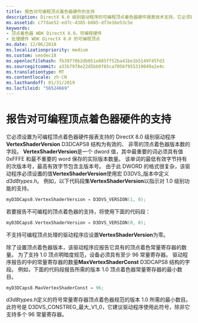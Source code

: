```yaml
---
title: 报告对可编程顶点着色器硬件的支持
description: DirectX 8.0 级别驱动程序的可编程顶点着色器硬件报表技术支持，它必须将 D3DCAPS8 结构 VertexShaderVersion 字段设置为有效的、 非零的顶点着色器版本数。
ms.assetid: c77dae52-ed7c-4385-b085-df3e16e53c5e
keywords:
- 顶点着色器 WDK DirectX 8.0，可编程硬件
- 处理硬件 WDK DirectX 8.0 的可编程顶点
ms.date: 12/06/2018
ms.localizationpriority: medium
ms.custom: seodec18
ms.openlocfilehash: fb39770b2db051e885ff52ba41be1b5149f45fd3
ms.sourcegitcommit: a33b7978e22d5bb9f65ca7056f955319049a2e4c
ms.translationtype: MT
ms.contentlocale: zh-CN
ms.lasthandoff: 01/31/2019
ms.locfileid: "56524669"
---
```

# <a name="reporting-support-for-programmable-vertex-shader-hardware"></a>报告对可编程顶点着色器硬件的支持

它必须设置为可编程顶点着色器硬件报表支持的 DirectX 8.0 级别驱动程序**VertexShaderVersion** D3DCAPS8 结构为有效的、 非零的顶点着色器版本数的字段。 **VertexShaderVersion**是一个 dword 值，其中最重要的词必须具有值 0xFFFE 和最不重要的 word 保存的实际版本数量。 该单词的最低有效字节持有的次版本号，最高有效字节包含主版本号。 由于此 DWORD 的格式很复杂，该驱动程序必须设置的值**VertexShaderVersion**使用宏 D3DVS\_版本中定义*d3d8types.h*。 例如，以下代码段集**VertexShaderVersion**以指示对 1.0 级别功能的支持。

```cpp
myD3DCaps8.VertexShaderVersion = D3DVS_VERSION(1, 0);
```

若要报告不可编程的顶点着色器的支持，将使用下面的代码段：

```cpp
myD3DCaps8.VertexShaderVersion = D3DVS_VERSION(0, 0);
```

不支持可编程顶点处理的驱动程序应设置**VertexShaderVersion**为零。

除了设置顶点着色器版本，该驱动程序应报告它具有的顶点着色常量寄存器的数量。 为了支持 1.0 顶点明暗度规范，设备必须具有至少 96 常量寄存器。 驱动程序报告的中的常量寄存器的数量**MaxVertexShaderConst** D3DCAPS8 结构的字段。 例如，下面的代码段报告所需的版本 1.0 顶点着色器常量寄存器的最小数目。

```cpp
myD3DCaps8.MaxVertexShaderConst = 96;
```

*d3d8types.h*定义的符号常量寄存器顶点着色器规范的版本 1.0 所需的最小数目。 此符号是 D3DVS\_CONSTREG\_最大\_V1\_0，它建议驱动程序使用此符号，除非它支持多个 96 常量寄存器。

 

 





